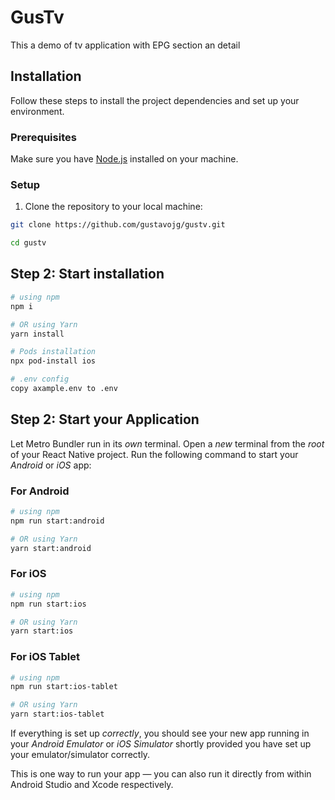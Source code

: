 
# GusTv

This a demo of tv application with EPG section an detail

## Installation

Follow these steps to install the project dependencies and set up your environment.

### Prerequisites

Make sure you have [Node.js](https://nodejs.org/) installed on your machine.

### Setup

1. Clone the repository to your local machine:

```sh
git clone https://github.com/gustavojg/gustv.git
```
```sh
cd gustv
```

## Step 2: Start installation

```bash
# using npm
npm i

# OR using Yarn
yarn install
```
```bash
# Pods installation
npx pod-install ios
```
```bash
# .env config
copy axample.env to .env
```


## Step 2: Start your Application

Let Metro Bundler run in its _own_ terminal. Open a _new_ terminal from the _root_ of your React Native project. Run the following command to start your _Android_ or _iOS_ app:

### For Android

```bash
# using npm
npm run start:android

# OR using Yarn
yarn start:android
```

### For iOS

```bash
# using npm
npm run start:ios

# OR using Yarn
yarn start:ios
```

### For iOS Tablet

```bash
# using npm
npm run start:ios-tablet

# OR using Yarn
yarn start:ios-tablet
```

If everything is set up _correctly_, you should see your new app running in your _Android Emulator_ or _iOS Simulator_ shortly provided you have set up your emulator/simulator correctly.

This is one way to run your app — you can also run it directly from within Android Studio and Xcode respectively.
